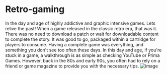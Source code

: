 # Retro-gaming
In the day and age of highly addictive and graphic intensive games. Lets relive the past!
When a game released in the classic retro era, that was it. There was no need to download a patch or wait for downloadable content to complete the story.
It was good to go, packaged within a cartridge for players to consume. Having a complete game was everything, and something you don't see too often these days.
In this day and age, if you're stuck in a game, a walkthrough is as simple as checking YouTube or Prima Games. However, back in the 80s and early 90s, you often had to rely on a friend or game magazine to provide you with the necessary tips.
![image](https://user-images.githubusercontent.com/88978764/140696489-e99c9d8f-88e8-4c51-a04c-3a5146de7b38.png)
